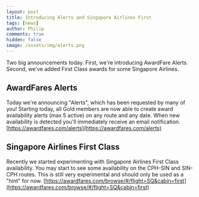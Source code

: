 ```yaml
---
layout: post
title: Introducing Alerts and Singapore Airlines First
tags: [news]
author: Philip
comments: true
hidden: false
image: /assets/img/alerts.png
---
```


Two big announcements today. First, we're introducing AwardFare Alerts. Second, we've added First Class awards for some Singapore Airlines.

## AwardFares Alerts
Today we're announcing "Alerts", which has been requested by many of you! Starting today, all Gold members are now able to create award availability alerts (max 5 active) on any route and any date. When new availability is detected you'll immediately receive an email notification.
[https://awardfares.com/alerts](https://awardfares.com/alerts)

## Singapore Airlines First Class
Recently we started experimenting with Singapore Airlines First Class availability. You may start to see some availability on the CPH-SIN and SIN-CPH routes. This is still very experimental and should only be used as a "hint" for now.
[https://awardfares.com/browse/#/flight=SQ&cabin=first](https://awardfares.com/browse/#/flight=SQ&cabin=first)
